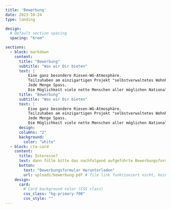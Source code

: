 ```yaml
---
title: 'Bewerbung'
date: 2023-10-24
type: landing

design:
  # Default section spacing
  spacing: "6rem"

sections:
  - block: markdown
    content:
      title: "Bewerbung"
      subtitle: "Was wir Dir bieten"
      text: |
          Eine ganz besondere Riesen-WG-Atmosphäre.
          Teilzuhaben am einzigartigen Projekt "selbstverwaltetes Wohnheim".
          Jede Menge Spass.
          Die Möglichkeit viele nette Menschen aller möglichen Nationalitäten und Konfessionen kennenzulernen.
      title: "Bewerbung"
      subtitle: "Was wir Dir bieten"
      text: |
          Eine ganz besondere Riesen-WG-Atmosphäre.
          Teilzuhaben am einzigartigen Projekt "selbstverwaltetes Wohnheim".
          Jede Menge Spass.
          Die Möglichkeit viele nette Menschen aller möglichen Nationalitäten und Konfessionen kennenzulernen.
      design:
      columns: "2"
      background:
        color: "white"
  - block: cta-card
    content:
      title: Interesse?
      text: dann fülle bitte das nachfolgend aufgeführte Bewerbungsformular aus (nur mit dem, was du preisgeben möchtest). Wenn du möchtest, füge noch einen Lebenslauf an und schick uns bitte das Ganze an unsere E-Mailadresse hv@t39.rwth-aachen.de.
      button:
        text: "Bewerbungsformular Herunterladen"
        url: uploads/bewerbung.pdf # file link funktioniert nicht, keine Ahnung warum
    design:
      card:
        # Card background color (CSS class)
        css_class: "bg-primary-700"
        css_style: ""
---
```

